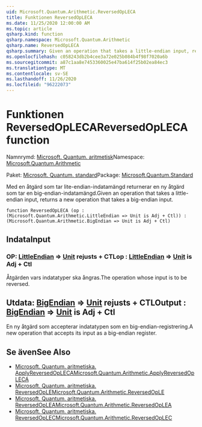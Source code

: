 ```yaml
---
uid: Microsoft.Quantum.Arithmetic.ReversedOpLECA
title: Funktionen ReversedOpLECA
ms.date: 11/25/2020 12:00:00 AM
ms.topic: article
qsharp.kind: function
qsharp.namespace: Microsoft.Quantum.Arithmetic
qsharp.name: ReversedOpLECA
qsharp.summary: Given an operation that takes a little-endian input, returns a new operation that takes a big-endian input.
ms.openlocfilehash: c058243db2b4cee3a72e025b084b4f98f7020a6b
ms.sourcegitcommit: a87c1aa8e7453360025e47ba614f25b02ea84ec3
ms.translationtype: MT
ms.contentlocale: sv-SE
ms.lasthandoff: 11/26/2020
ms.locfileid: "96222073"
---
```

# <a name="reversedopleca-function"></a><span data-ttu-id="f8292-102">Funktionen ReversedOpLECA</span><span class="sxs-lookup"><span data-stu-id="f8292-102">ReversedOpLECA function</span></span>

<span data-ttu-id="f8292-103">Namnrymd: [Microsoft. Quantum. aritmetisk](xref:Microsoft.Quantum.Arithmetic)</span><span class="sxs-lookup"><span data-stu-id="f8292-103">Namespace: [Microsoft.Quantum.Arithmetic](xref:Microsoft.Quantum.Arithmetic)</span></span>

<span data-ttu-id="f8292-104">Paket: [Microsoft. Quantum. standard](https://nuget.org/packages/Microsoft.Quantum.Standard)</span><span class="sxs-lookup"><span data-stu-id="f8292-104">Package: [Microsoft.Quantum.Standard](https://nuget.org/packages/Microsoft.Quantum.Standard)</span></span>


<span data-ttu-id="f8292-105">Med en åtgärd som tar lite-endian-indatamängd returnerar en ny åtgärd som tar en big-endian-indatamängd.</span><span class="sxs-lookup"><span data-stu-id="f8292-105">Given an operation that takes a little-endian input, returns a new operation that takes a big-endian input.</span></span>

```qsharp
function ReversedOpLECA (op : (Microsoft.Quantum.Arithmetic.LittleEndian => Unit is Adj + Ctl)) : (Microsoft.Quantum.Arithmetic.BigEndian => Unit is Adj + Ctl)
```


## <a name="input"></a><span data-ttu-id="f8292-106">Indata</span><span class="sxs-lookup"><span data-stu-id="f8292-106">Input</span></span>

### <a name="op--littleendian--unit--is-adj--ctl"></a><span data-ttu-id="f8292-107">OP: [LittleEndian](xref:Microsoft.Quantum.Arithmetic.LittleEndian) => [Unit](xref:microsoft.quantum.lang-ref.unit)  rejusts + CTL</span><span class="sxs-lookup"><span data-stu-id="f8292-107">op : [LittleEndian](xref:Microsoft.Quantum.Arithmetic.LittleEndian) => [Unit](xref:microsoft.quantum.lang-ref.unit)  is Adj + Ctl</span></span>

<span data-ttu-id="f8292-108">Åtgärden vars indatatyper ska ångras.</span><span class="sxs-lookup"><span data-stu-id="f8292-108">The operation whose input is to be reversed.</span></span>



## <a name="output--bigendian--unit--is-adj--ctl"></a><span data-ttu-id="f8292-109">Utdata: [BigEndian](xref:Microsoft.Quantum.Arithmetic.BigEndian) => [Unit](xref:microsoft.quantum.lang-ref.unit)  rejusts + CTL</span><span class="sxs-lookup"><span data-stu-id="f8292-109">Output : [BigEndian](xref:Microsoft.Quantum.Arithmetic.BigEndian) => [Unit](xref:microsoft.quantum.lang-ref.unit)  is Adj + Ctl</span></span>

<span data-ttu-id="f8292-110">En ny åtgärd som accepterar indatatypen som en big-endian-registrering.</span><span class="sxs-lookup"><span data-stu-id="f8292-110">A new operation that accepts its input as a big-endian register.</span></span>

## <a name="see-also"></a><span data-ttu-id="f8292-111">Se även</span><span class="sxs-lookup"><span data-stu-id="f8292-111">See Also</span></span>

- [<span data-ttu-id="f8292-112">Microsoft. Quantum. aritmetiska. ApplyReversedOpLECA</span><span class="sxs-lookup"><span data-stu-id="f8292-112">Microsoft.Quantum.Arithmetic.ApplyReversedOpLECA</span></span>](xref:Microsoft.Quantum.Arithmetic.ApplyReversedOpLECA)
- [<span data-ttu-id="f8292-113">Microsoft. Quantum. aritmetiska. ReversedOpLE</span><span class="sxs-lookup"><span data-stu-id="f8292-113">Microsoft.Quantum.Arithmetic.ReversedOpLE</span></span>](xref:Microsoft.Quantum.Arithmetic.ReversedOpLE)
- [<span data-ttu-id="f8292-114">Microsoft. Quantum. aritmetiska. ReversedOpLEA</span><span class="sxs-lookup"><span data-stu-id="f8292-114">Microsoft.Quantum.Arithmetic.ReversedOpLEA</span></span>](xref:Microsoft.Quantum.Arithmetic.ReversedOpLEA)
- [<span data-ttu-id="f8292-115">Microsoft. Quantum. aritmetiska. ReversedOpLEC</span><span class="sxs-lookup"><span data-stu-id="f8292-115">Microsoft.Quantum.Arithmetic.ReversedOpLEC</span></span>](xref:Microsoft.Quantum.Arithmetic.ReversedOpLEC)